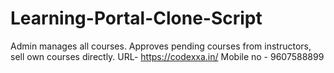 # Learning-Portal-Clone-Script
Admin manages all courses. Approves pending courses from instructors, sell own courses directly.
URL- https://codexxa.in/
Mobile no - 9607588899
